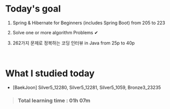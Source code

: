# Today's goal

1. Spring & Hibernate for Beginners (includes Spring Boot) from 205 to 223

2. Solve one or more algorithm Problems ✔

3. 262가지 문제로 정복하는 코딩 인터뷰 in Java from 25p to 40p

<br>

# What I studied today

* [BaekJoon] Silver5_12280, Silver5_12281, Silver5_1059, Bronze3_23235

><h3>Total learning time : 01h 07m</h3>